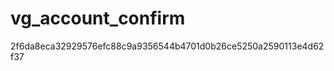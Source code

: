 vg_account_confirm
==================
2f6da8eca32929576efc88c9a9356544b4701d0b26ce5250a2590113e4d62f37
